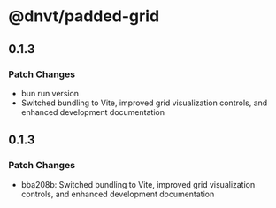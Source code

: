 # @dnvt/padded-grid

## 0.1.3

### Patch Changes

- bun run version
- Switched bundling to Vite, improved grid visualization controls, and enhanced development documentation

## 0.1.3

### Patch Changes

- bba208b: Switched bundling to Vite, improved grid visualization controls, and enhanced development documentation
